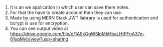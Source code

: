 1. It is an we application in which user can save there notes.
2. For that the have to create account then they can use.
3. Made by using MERN Stack,JWT liabrary is used for authentication and bcrypt is use for encryption.
4. You can see output video at https://drive.google.com/file/d/1A9kGgWSlpMkHbaLHtPFgA37n-61sqMyb/view?usp=sharing
